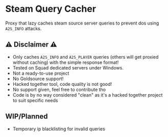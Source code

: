 # Steam Query Cacher

Proxy that lazy caches steam source server queries to prevent dos using ```A2S_INFO``` attacks.

## ⚠ Disclaimer ⚠

* Only caches ```A2S_INFO``` and ```A2S_PLAYER``` queries (others will get proxied without caching) with the simple response format!
* Tested on Squad dedicated servers under Windows.
* Not a ready-to-use project
* No Goldsource support!
* Hacked together tool, code quality is not good!
* No support given, feel free to contribute tho
* Code is by no way considered "clean" as it's a hacked together project to suit specific needs

## WIP/Planned

* Temporary ip blacklisting for invalid queries
